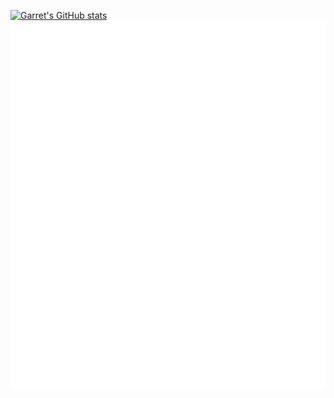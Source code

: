 [![Garret's GitHub stats](https://github-readme-stats.vercel.app/api?username=OKEnterprises)](https://github.com/anuraghazra/github-readme-stats)
![](https://raw.githubusercontent.com/OKEnterprises/my-statistics/master/generated/overview.svg#gh-dark-mode-only)
![](https://raw.githubusercontent.com/OKEnterprises/my-statistics/master/generated/overview.svg#gh-light-mode-only)
